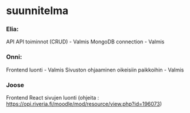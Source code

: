 # suunnitelma

### Elia:

API
API toiminnot (CRUD) - Valmis
MongoDB connection - Valmis

### Onni:

Frontend luonti - Valmis
Sivuston ohjaaminen oikeisiin paikkoihin - Valmis

### Joose

Frontend
React sivujen luonti
(ohjeita : https://opi.riveria.fi/moodle/mod/resource/view.php?id=196073)